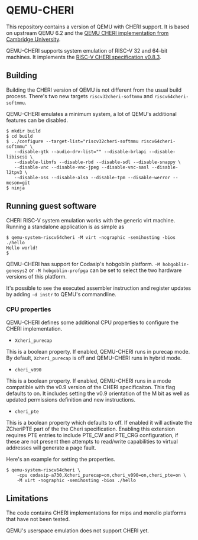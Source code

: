 
# QEMU-CHERI

This repository contains a version of QEMU with CHERI support. It is based on
upstream QEMU 6.2 and the [QEMU CHERI implementation from Cambridge
University](https://github.com/CTSRD-CHERI/qemu).

QEMU-CHERI supports system emulation of RISC-V 32 and 64-bit machines. It
implements the [RISC-V CHERI specification
v0.8.3](https://github.com/riscv/riscv-cheri/releases/tag/v0.8.3-prerelease).

## Building

Building the CHERI version of QEMU is not different from the usual build
process. There's two new targets `riscv32cheri-softmmu` and
`riscv64cheri-softmmu`.

QEMU-CHERI emulates a minimum system, a lot of QEMU's additional features can
be disabled.

```
$ mkdir build
$ cd build
$ ../configure --target-list="riscv32cheri-softmmu riscv64cheri-softmmu" \
   --disable-gtk --audio-drv-list="" --disable-brlapi --disable-libiscsi \
   --disable-libnfs --disable-rbd --disable-sdl --disable-snappy \
   --disable-vnc --disable-vnc-jpeg --disable-vnc-sasl --disable-l2tpv3 \
   --disable-oss --disable-alsa --disable-tpm --disable-werror --meson=git
$ ninja
```

## Running guest software

CHERI RISC-V system emulation works with the generic virt machine.
Running a standalone application is as simple as

```
$ qemu-system-riscv64cheri -M virt -nographic -semihosting -bios ./hello
Hello world!
$
```

QEMU-CHERI has support for Codasip's hobgoblin platform. `-M
hobgoblin-genesys2` or `-M hobgoblin-profpga` can be set to select the two
hardware versions of this platform.

It's possible to see the executed assembler instruction and register updates
by adding `-d instr` to QEMU's commandline.

### CPU properties

QEMU-CHERI defines some additional CPU properties to configure the CHERI
implementation.

* `Xcheri_purecap`

This is a boolean property. If enabled, QEMU-CHERI runs in purecap mode. By
default, `Xcheri_purecap` is off and QEMU-CHERI runs in hybrid mode.

* `cheri_v090`

This is a boolean property. If enabled, QEMU-CHERI runs in a mode compatible
with the v0.9 version of the CHERI specificaiton. This flag defaults to on.
It includes setting the v0.9 orientation of the M bit as well as updated
permissions definition and new instructions.

* `cheri_pte`

This is a boolean property which defaults to off. If enabled it will activate
the ZCheriPTE part of the the Cheri specification. Enabling this extension
requires PTE entries to include PTE_CW and PTE_CRG configuration, if these are
not present then attempts to read/write capabilities to virtual addresses will
generate a page fault.

Here's an example for setting the properties.

```
$ qemu-system-riscv64cheri \
    -cpu codasip-a730,Xcheri_purecap=on,cheri_v090=on,cheri_pte=on \
    -M virt -nographic -semihosting -bios ./hello
```

## Limitations

The code contains CHERI implementations for mips and morello platforms that
have not been tested.

QEMU's userspace emulation does not support CHERI yet.
